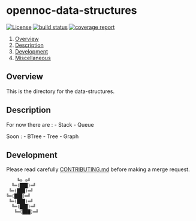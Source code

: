 # opennoc-data-structures
[![License][lcs]](LICENSE)
[![build status][bld]][prj]
[![coverage report][cvr]](http://opennoc.pages.vpgrp.io/data-structures)

1. [Overview](#overview)
2. [Description](#module-description)
6. [Development](#development)
7. [Miscellaneous](#miscellaneous)

## Overview

This is the directory for the data-structures.

## Description

For now there are :
	- Stack
	- Queue

Soon :
	- BTree
	- Tree
	- Graph

## Development

Please read carefully [CONTRIBUTING.md](CONTRIBUTING.md) before making a merge
request.

```
    ╚⊙ ⊙╝
  ╚═(███)═╝
 ╚═(███)═╝
╚═(███)═╝
 ╚═(███)═╝
  ╚═(███)═╝
   ╚═(███)═╝
```
[lcs]: https://img.shields.io/badge/license-Apache-blue.svg
[bld]: https://git.vpgrp.io/opennoc/data-structures/badges/develop/build.svg
[cvr]: https://git.vpgrp.io/opennoc/data-structures/badges/develop/coverage.svg
[prj]: https://git.vpgrp.io/opennoc/data-structures/commits/develop
